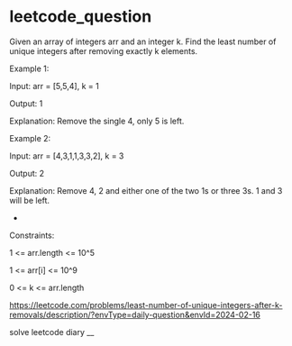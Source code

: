 # leetcode_question

Given an array of integers arr and an integer k. Find the least number of unique integers after removing exactly k elements.

 

Example 1:

Input: arr = [5,5,4], k = 1

Output: 1

Explanation: Remove the single 4, only 5 is left.

Example 2:

Input: arr = [4,3,1,1,3,3,2], k = 3

Output: 2

Explanation: Remove 4, 2 and either one of the two 1s or three 3s. 1 and 3 will be left.





-









 

Constraints:

1 <= arr.length <= 10^5

1 <= arr[i] <= 10^9

0 <= k <= arr.length





https://leetcode.com/problems/least-number-of-unique-integers-after-k-removals/description/?envType=daily-question&envId=2024-02-16


solve leetcode diary
__

